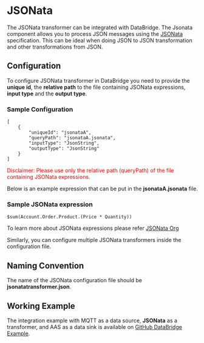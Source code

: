# JSONata

The JSONata transformer can be integrated with DataBridge. The Jsonata component allows you to process JSON messages using the [JSONata](https://jsonata.org) specification. This can be ideal when doing JSON to JSON transformation and other transformations from JSON.

## Configuration
To configure JSONata transformer in DataBridge you need to provide the **unique id**, the **relative path** to the file containing JSONata expressions, **input type** and the **output type**.

### Sample Configuration
```
[
	{
		"uniqueId": "jsonataA",
		"queryPath": "jsonataA.jsonata",
		"inputType": "JsonString",
		"outputType": "JsonString"
	}
]
```
<span style="color:red">Disclaimer: Please use only the relative path (queryPath) of the file containing JSONata expressions.</span>

Below is an example expression that can be put in the **jsonataA.jsonata** file.

### Sample JSONata expression
```
$sum(Account.Order.Product.(Price * Quantity))
```
To learn more about JSONata expressions please refer [JSONata Org](https://jsonata.org)

Similarly, you can configure multiple JSONata transformers inside the configuration file.

## Naming Convention
The name of the JSONata configuration file should be **jsonatatransformer.json**.

## Working Example
The integration example with MQTT as a data source, **JSONata** as a transformer, and AAS as a data sink is available on [GitHub DataBridge Example](https://github.com/eclipse-basyx/basyx-databridge/tree/main/databridge.examples/databridge.examples.mqtt-jsonata-aas).
